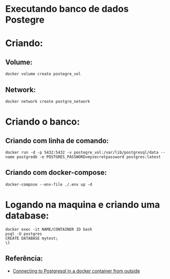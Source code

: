 # Executando banco de dados Postegre
# Criando:
## Volume:
    docker volume create postegre_vol
## Network:
    docker network create postgre_network

# Criando o banco:
## Criando com linha de comando:
    docker run -d -p 5432:5432 -v postegre_vol:/var/lib/postgresql/data --name postgredb -e POSTGRES_PASSWORD=mysecretpassword postgres:latest

## Criando com docker-compose:
    docker-compose --env-file ./.env up -d

# Logando na maquina e criando uma database:
    docker exec -it NAME/CONTAINER ID bash
    psql -U postgres
    CREATE DATABASE mytest;
    \l

## Referência:
- [Connecting to Postgresql in a docker container from outside](https://stackoverflow.com/questions/37694987/connecting-to-postgresql-in-a-docker-container-from-outside)